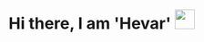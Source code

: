 # Hi there, I am 'Hevar' <img src="https://media.giphy.com/media/hvRJCLFzcasrR4ia7z/giphy.gif" width="35">
